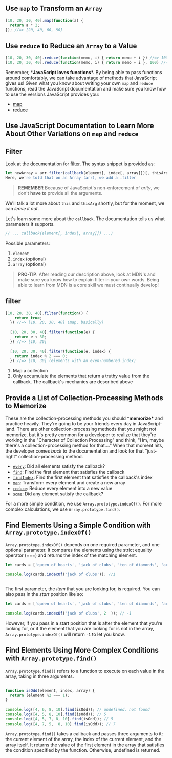 ## Use `map` to Transform an `Array`

```js
[10, 20, 30, 40].map(function(a) {
  return a * 2;
}); //=> [20, 40, 60, 80]
```

## Use `reduce` to Reduce an `Array` to a Value

```js
[10, 20, 30, 40].reduce(function(memo, i) { return memo + i }) //=> 100
[10, 20, 30, 40].reduce(function(memo, i) { return memo + i }, 100) //=> 200
```

Remember, ***JavaScript loves functions\*.** By being able to pass functions around comfortably, we can take advantage of methods that JavaScript gives us! Given what you know about writing your own `map` and `reduce` functions, read the JavaScript documentation and make sure you know how to use the versions JavaScript provides you:

- [map](https://developer.mozilla.org/en-US/docs/Web/JavaScript/Reference/Global_Objects/Array/map)
- [reduce](https://developer.mozilla.org/en-US/docs/Web/JavaScript/Reference/Global_Objects/Array/Reduce)

## Use JavaScript Documentation to Learn More About Other Variations on `map` and `reduce`

## Filter

Look at the documentation for [filter](https://developer.mozilla.org/en-US/docs/Web/JavaScript/Reference/Global_Objects/Array/filter). The syntax snippet is provided as:

```js
let newArray = arr.filter(callback(element[, index[, array]])[, thisArg])
Here, we're told that on an Array (arr), we add a .filter
```

> **REMEMBER** Because of JavaScript's non-enforcement of *arity*, we don't **have to** provide all the arguments.

We'll talk a lot more about `this` and `thisArg` shortly, but for the moment, we can *leave it out*.

Let's learn some more about the `callback`. The documentation tells us what parameters it supports.

```js
// ... callback(element[, index[, array]]) ...)
```

Possible parameters:

1. `element`
2. `index` (optional)
3. `array` (optional)

> **PRO-TIP**: After reading our description above, look at MDN's and make sure you know how to explain filter in your own words. Being able to learn from MDN is a core skill we must continually develop!

## filter

```js
[10, 20, 30, 40].filter(function() {
    return true;
  }) //=> [10, 20, 30, 40] (map, basically)
 
  [10, 20, 30, 40].filter(function(e) {
    return e < 30;
  }) //=> [10, 20]
 
  [10, 20, 30, 40].filter(function(e, index) {
    return index % 2 === 0;
  }) //=> [10, 30] (elements with an even-numbered index)
```

1. Map a collection
2. Only accumulate the elements that return a truthy value from the callback. The callback's mechanics are described above

## Provide a List of Collection-Processing Methods to Memorize

These are the collection-processing methods you should ***memorize\*** and practice heavily. They're going to be your friends every day in JavaScript-land. There are other collection-processing methods that you might not memorize, but it's pretty common for a developer to realize that they're working in the "Character of Collection Processing" and think, "Hm, maybe there's a collection-processing method for that...." When that moment hits, the developer comes *back* to the documentation and look for that "just-right" collection-processing method.

- [`every`](https://developer.mozilla.org/en-US/docs/Web/JavaScript/Reference/Global_Objects/Array/every): Did all elements satisfy the callback?
- [`find`](https://developer.mozilla.org/en-US/docs/Web/JavaScript/Reference/Global_Objects/Array/find): Find the first element that satisfies the callback
- [`findIndex`](https://developer.mozilla.org/en-US/docs/Web/JavaScript/Reference/Global_Objects/Array/findIndex): Find the first element that satisfies the callback's index
- [`map`](https://developer.mozilla.org/en-US/docs/Web/JavaScript/Reference/Global_Objects/Array/map): Transform every element and create a new array
- [`reduce`](https://developer.mozilla.org/en-US/docs/Web/JavaScript/Reference/Global_Objects/Array/Reduce): Reduce every element into a new value
- [`some`](https://developer.mozilla.org/en-US/docs/Web/JavaScript/Reference/Global_Objects/Array/some): Did any element satisfy the callback?

 For a more simple condition, we use `Array.prototype.indexOf()`. For more complex calculations, we use `Array.prototype.find()`.

## Find Elements Using a Simple Condition with `Array.prototype.indexOf()`

`Array.prototype.indexOf()` depends on one required parameter, and one optional parameter. It compares the elements using the strict equality operator (===) and returns the index of the matching element.

```js
let cards = ['queen of hearts', 'jack of clubs', 'ten of diamonds', 'ace of spades'];
 
console.log(cards.indexOf('jack of clubs')); //1
 
```

The first parameter, the *item* that you are looking for, is required. You can also pass in the *start* position like so:

```js
let cards = ['queen of hearts', 'jack of clubs', 'ten of diamonds', 'ace of spades'];
 
console.log(cards.indexOf('jack of clubs', 2  )); // -1 
```

However, if you pass in a start position that is after the element that you're looking for, or if the element that you are looking for is not in the array, `Array.prototype.indexOf()` will return `-1` to let you know.

## Find Elements Using More Complex Conditions with `Array.prototype.find()`

`Array.prototype.find()` refers to a function to execute on each value in the array, taking in three arguments.

```js
 
function isOdd(element, index, array) {
  return (element %2 === 1);
}
 
console.log([4, 6, 8, 10].find(isOdd)); // undefined, not found
console.log([4, 5, 8, 10].find(isOdd)); // 5
console.log([4, 5, 7, 8, 10].find(isOdd)); // 5
console.log([4, 7, 5,  8, 10].find(isOdd)); // 7
```

`Array.prototype.find()` takes a callback and passes three arguments to it: the current element of the array, the index of the current element, and the array itself. It returns the value of the first element in the array that satisfies the condition specified by the function. Otherwise, undefined is returned.